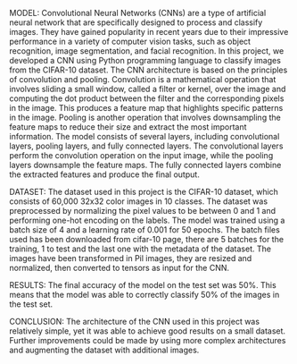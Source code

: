 MODEL:
Convolutional Neural Networks (CNNs) are a type of artificial neural network that are specifically designed to process and classify images. They have gained popularity in recent years due to their impressive performance in a variety of computer vision tasks, such as object recognition, image segmentation, and facial recognition. In this project, we developed a CNN using Python programming language to classify images from the CIFAR-10 dataset.
The CNN architecture is based on the principles of convolution and pooling. Convolution is a mathematical operation that involves sliding a small window, called a filter or kernel, over the image and computing the dot product between the filter and the corresponding pixels in the image. This produces a feature map that highlights specific patterns in the image. Pooling is another operation that involves downsampling the feature maps to reduce their size and extract the most important information. The model consists of several layers, including convolutional layers, pooling layers, and fully connected layers. The convolutional layers perform the convolution operation on the input image, while the pooling layers downsample the feature maps. The fully connected layers combine the extracted features and produce the final output.

DATASET:
The dataset used in this project is the CIFAR-10 dataset, which consists of 60,000 32x32 color images in 10 classes. The dataset was preprocessed by normalizing the pixel values to be between 0 and 1 and performing one-hot encoding on the labels. The model was trained using a batch size of 4 and a learning rate of 0.001 for 50 epochs. The batch files used has been downloaded from cifar-10 page, there are 5 batches for the training, 1 to test and the last one with the metadata of the dataset. The images have been transformed in Pil images, they are resized and normalized, then converted to tensors as input for the CNN.

RESULTS:
The final accuracy of the model on the test set was 50%. This means that the model was able to correctly classify 50% of the images in the test set. 

CONCLUSION:
The architecture of the CNN used in this project was relatively simple, yet it was able to achieve good results on a small dataset. Further improvements could be made by using more complex architectures and augmenting the dataset with additional images.
